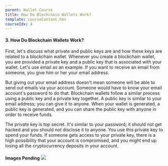 ```yaml
---
parent: Wallet Course
title: How Do Blockchain Wallets Work?
template: courseContent.hbs
courseIdx: 4
---
```


#### 3. How Do Blockchain Wallets Work?


First, let's discuss what private and public keys are and how these keys are related to a blockchain wallet. Whenever you create a blockchain wallet, you are provided a private key and a public key that is associated with your wallet. Let's use email as an example. If you want to receive an email from someone, you give him or her your email address.

But giving out your email address doesn't mean someone will be able to send out emails via your account. Someone would have to know your email account's password to do that. Blockchain wallets follow a similar process using a public key and a private key together. A public key is similar to your email address; you can give it to anyone. When your wallet is generated, a public key is generated, and you can share the public key with anyone in order to receive funds.

The private key is top secret. It's similar to your password; it should not get hacked and you should not disclose it to anyone. You use this private key to spend your funds. If someone gets access to your private key, there is a high possibility that your account is compromised, and you might end up losing all the cryptocurrency deposits in your account.

#### Images Pending ![](https://github.com/XinFinOrg/BlockDegree/blob/2d53335dd48a2634c4d222f3e8e0be73d4bffe5d/dist/img/wallet-course/2-how-do-blockchain-wallets-work.jpg?raw=true)